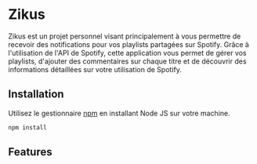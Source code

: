 # Zikus

Zikus est un projet personnel visant principalement à vous permettre de recevoir des notifications pour vos playlists partagées sur Spotify. Grâce à l'utilisation de l'API de Spotify, cette application vous permet de gérer vos playlists, d'ajouter des commentaires sur chaque titre et de découvrir des informations détaillées sur votre utilisation de Spotify.

## Installation

Utilisez le gestionnaire [npm](https://nodejs.org/fr/) en installant Node JS sur votre machine.

```bash
npm install 
```

## Features

